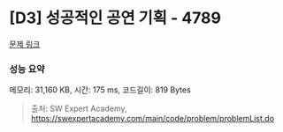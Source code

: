 # [D3] 성공적인 공연 기획 - 4789 

[문제 링크](https://swexpertacademy.com/main/code/problem/problemDetail.do?contestProbId=AWS2dSgKA8MDFAVT) 

### 성능 요약

메모리: 31,160 KB, 시간: 175 ms, 코드길이: 819 Bytes



> 출처: SW Expert Academy, https://swexpertacademy.com/main/code/problem/problemList.do